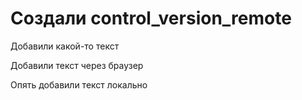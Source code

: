 ﻿# Создали control_version_remote

Добавили какой-то текст 

Добавили текст через браузер

Опять добавили текст локально
